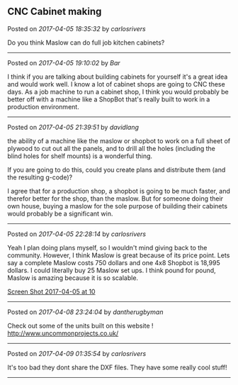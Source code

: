 ## CNC Cabinet making
Posted on *2017-04-05 18:35:32* by *carlosrivers*

Do you think Maslow can do full job kitchen cabinets?

---

Posted on *2017-04-05 19:10:02* by *Bar*

I think if you are talking about building cabinets for yourself it's a great idea and would work well. I know a lot of cabinet shops are going to CNC these days. As a job machine to run a cabinet shop, I think you would probably be better off with a machine like a ShopBot that's really built to work in a production environment.

---

Posted on *2017-04-05 21:39:51* by *davidlang*

the ability of a machine like the maslow or shopbot to work on a full sheet of plywood to cut out all the panels, and to drill all the holes (including the blind holes for shelf mounts) is a wonderful thing.

If you are going to do this, could you create plans and distribute them (and the resulting g-code)?

I agree that for a production shop, a shopbot is going to be much faster, and therefor better for the shop,  than the maslow. But for someone doing their own house, buying a maslow for the sole purpose of building their cabinets would probably be a significant win.

---

Posted on *2017-04-05 22:28:14* by *carlosrivers*

Yeah I plan doing plans myself, so I wouldn't mind giving back to the community. However, I think Maslow is great because of its price point. Lets say a complete Maslow costs 750 dollars and one 4x8 Shopbot is 18,995 dollars. I could literally buy 25 Maslow set ups. I think pound for pound, Maslow is amazing because it is so scalable.

  [Screen Shot 2017-04-05 at 10](//muut.com/u/maslowcnc/s2/:maslowcnc:dojl:screenshot20170405at10.27.34pm.png.jpg)

---

Posted on *2017-04-08 23:24:04* by *dantherugbyman*

Check out some of the units built on this website ! http://www.uncommonprojects.co.uk/

---

Posted on *2017-04-09 01:35:54* by *carlosrivers*

It's too bad they dont share the DXF files. They have some really cool stuff!

---

